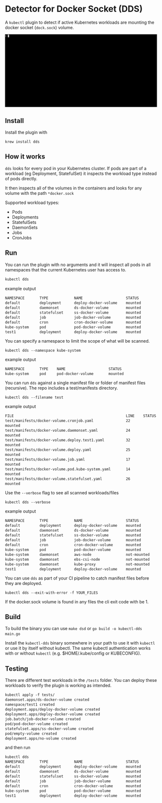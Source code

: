 # Detector for Docker Socket (DDS)

A `kubectl` plugin to detect if active Kubernetes workloads are mounting the docker socket (`dock.sock`) volume.

![](img/dds-demo.gif)

## Install

Install the plugin with

```
krew install dds
```

## How it works

`dds` looks for every pod in your Kubernetes cluster.
If pods are part of a workload (eg Deployment, StatefulSet) it inspects the workload type instead of pods directly.

It then inspects all of the volumes in the containers and looks for any volume with the path `*docker.sock`

Supported workload types:

* Pods
* Deployments
* StatefulSets
* DaemonSets
* Jobs
* CronJobs

## Run

You can run the plugin with no arguments and it will inspect all pods in all namespaces that the current Kubernetes user has access to.

```bash
kubectl dds
```
example output
```
NAMESPACE       TYPE            NAME                    STATUS
default         deployment      deploy-docker-volume    mounted
default         daemonset       ds-docker-volume        mounted
default         statefulset     ss-docker-volume        mounted
default         job             job-docker-volume       mounted
default         cron            cron-docker-volume      mounted
kube-system     pod             pod-docker-volume       mounted
test1           deployment      deploy-docker-volume    mounted
```

You can specify a namespace to limit the scope of what will be scanned.

```
kubectl dds --namespace kube-system
```
example output
```
NAMESPACE       TYPE    NAME                    STATUS
kube-system     pod     pod-docker-volume       mounted
```

You can run `dds` against a single manifest file or folder of manifest files (recursive).
The repo includes a test/manifests directory.

```
kubectl dds --filename test
```
example output
```
FILE                                                    LINE    STATUS
test/manifests/docker-volume.cronjob.yaml               22      mounted
test/manifests/docker-volume.daemonset.yaml             24      mounted
test/manifests/docker-volume.deploy.test1.yaml          32      mounted
test/manifests/docker-volume.deploy.yaml                25      mounted
test/manifests/docker-volume.job.yaml                   17      mounted
test/manifests/docker-volume.pod.kube-system.yaml       14      mounted
test/manifests/docker-volume.statefulset.yaml           26      mounted
```

Use the `--verbose` flag to see all scanned workloads/files
```
kubectl dds --verbose
```
example output
```
NAMESPACE       TYPE            NAME                    STATUS
default         deployment      deploy-docker-volume    mounted
default         daemonset       ds-docker-volume        mounted
default         statefulset     ss-docker-volume        mounted
default         job             job-docker-volume       mounted
default         cron            cron-docker-volume      mounted
kube-system     pod             pod-docker-volume       mounted
kube-system     daemonset       aws-node                not-mounted
kube-system     daemonset       ebs-csi-node            not-mounted
kube-system     daemonset       kube-proxy              not-mounted
test1           deployment      deploy-docker-volume    mounted
```

You can use `dds` as part of your CI pipeline to catch manifest files before they are deployed.
```
kubectl dds --exit-with-error -f YOUR_FILES
```
If the docker.sock volume is found in any files the cli exit code with be 1.

## Build

To build the binary you can use `make dsd` or `go build -o kubectl-dds main.go`

Install the `kubectl-dds` binary somewhere in your path to use it with `kubectl` or use it by itself without kubectl.
The same kubectl authentication works with or without `kubectl` (e.g. $HOME/.kube/config or KUBECONFIG).

## Testing

There are different test workloads in the `/tests` folder.
You can deploy these workloads to verify the plugin is working as intended.

```
kubectl apply -f tests/
daemonset.apps/ds-docker-volume created
namespace/test1 created
deployment.apps/deploy-docker-volume created
deployment.apps/deploy-docker-volume created
job.batch/job-docker-volume created
pod/pod-docker-volume created
statefulset.apps/ss-docker-volume created
pod/empty-volume created
deployment.apps/no-volume created
```

and then run

```
kubectl dds
NAMESPACE       TYPE            NAME                    STATUS
default         deployment      deploy-docker-volume    mounted
default         daemonset       ds-docker-volume        mounted
default         statefulset     ss-docker-volume        mounted
default         job             job-docker-volume       mounted
default         cron            cron-docker-volume      mounted
kube-system     pod             pod-docker-volume       mounted
test1           deployment      deploy-docker-volume    mounted
```
